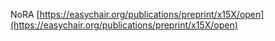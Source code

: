 NoRA
[https://easychair.org/publications/preprint/x15X/open](https://easychair.org/publications/preprint/x15X/open)
